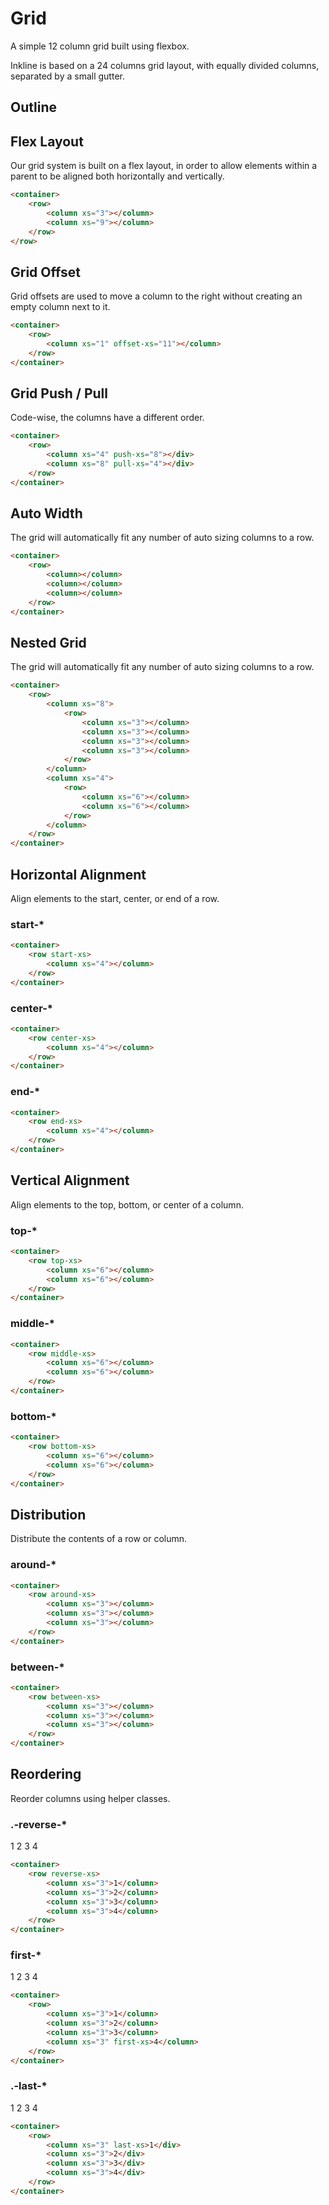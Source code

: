 # Grid
<p class="lead">A simple 12 column grid built using flexbox.</p>

Inkline is based on a 24 columns grid layout, with equally divided columns, separated by a small gutter. 

## Outline


## Flex Layout
Our grid system is built on a flex layout, in order to allow elements within a parent to be aligned both horizontally and vertically.

<row>
    <column xs="12">
        <grid-box></grid-box>
    </column>
</row>
<row>
    <column xs="1">
        <grid-box></grid-box>
    </column>
    <column xs="11">
        <grid-box></grid-box>
    </column>
</row>
<row>
    <column xs="2">
        <grid-box></grid-box>
    </column>
    <column xs="10">
        <grid-box></grid-box>
    </column>
</row>
<row>
    <column xs="3">
        <grid-box></grid-box>
    </column>
    <column xs="9">
        <grid-box></grid-box>
    </column>
</row>
<row>
    <column xs="4">
        <grid-box></grid-box>
    </column>
    <column xs="8">
        <grid-box></grid-box>
    </column>
</row>
<row>
    <column xs="5">
        <grid-box></grid-box>
    </column>
    <column xs="7">
        <grid-box></grid-box>
    </column>
</row>
<row>
    <column xs="6">
        <grid-box></grid-box>
    </column>
    <column xs="6">
        <grid-box></grid-box>
    </column>
</row>
<row>
    <column xs="7">
        <grid-box></grid-box>
    </column>
    <column xs="5">
        <grid-box></grid-box>
    </column>
</row>
<row>
    <column xs="8">
        <grid-box></grid-box>
    </column>
    <column xs="4">
        <grid-box></grid-box>
    </column>
</row>
<row>
    <column xs="9">
        <grid-box></grid-box>
    </column>
    <column xs="3">
        <grid-box></grid-box>
    </column>
</row>
<row>
    <column xs="10">
        <grid-box></grid-box>
    </column>
    <column xs="2">
        <grid-box></grid-box>
    </column>
</row>
<row>
    <column xs="11">
        <grid-box></grid-box>
    </column>
    <column xs="1">
        <grid-box></grid-box>
    </column>
</row>
<row>
    <column xs="12">
        <grid-box></grid-box>
    </column>
</row>

~~~html
<container>
    <row>
        <column xs="3"></column>
        <column xs="9"></column>
    </row>
</row>
~~~


## Grid Offset
Grid offsets are used to move a column to the right without creating an empty column next to it.

<row>
    <column xs="12">
        <grid-box></grid-box>
    </column>
</row>
<row>
    <column xs="11" offset-xs="1">
        <grid-box></grid-box>
    </column>
</row>
<row>
    <column xs="10" offset-xs="2">
        <grid-box></grid-box>
    </column>
</row>
<row>
    <column xs="9" offset-xs="3">
        <grid-box></grid-box>
    </column>
</row>
<row>
    <column xs="8" offset-xs="4">
        <grid-box></grid-box>
    </column>
</row>
<row>
    <column xs="7" offset-xs="5">
        <grid-box></grid-box>
    </column>
</row>
<row>
    <column xs="6" offset-xs="6">
        <grid-box></grid-box>
    </column>
</row>
<row>
    <column xs="5" offset-xs="7">
        <grid-box></grid-box>
    </column>
</row>
<row>
    <column xs="4" offset-xs="8">
        <grid-box></grid-box>
    </column>
</row>
<row>
    <column xs="3" offset-xs="9">
        <grid-box></grid-box>
    </column>
</row>
<row>
    <column xs="2" offset-xs="10">
        <grid-box></grid-box>
    </column>
</row>
<row>
    <column xs="1" offset-xs="11">
        <grid-box></grid-box>
    </column>
</row>

~~~html
<container>
    <row>
        <column xs="1" offset-xs="11"></column>
    </row>
</container>
~~~


## Grid Push / Pull
Code-wise, the columns have a different order.

<row>
    <column xs="12"></column>
</row>
<row>
    <column xs="1" push-xs="11">
        <grid-box></grid-box>
    </column>
    <column xs="11" pull-xs="1">
        <grid-box></grid-box>
    </column>
</row>
<row>
    <column xs="2" push-xs="10">
        <grid-box></grid-box>
    </column>
    <column xs="10" pull-xs="2">
        <grid-box></grid-box>
    </column>
</row>
<row>
    <column xs="3" push-xs="9">
        <grid-box></grid-box>
    </column>
    <column xs="9" pull-xs="3">
        <grid-box></grid-box>
    </column>
</row>
<row>
    <column xs="4" push-xs="8">
        <grid-box></grid-box>
    </column>
    <column xs="8" pull-xs="4">
        <grid-box></grid-box>
    </column>
</row>
<row>
    <column xs="5" push-xs="7">
        <grid-box></grid-box>
    </column>
    <column xs="7" pull-xs="5">
        <grid-box></grid-box>
    </column>
</row>
<row>
    <column xs="6" push-xs="6">
        <grid-box></grid-box>
    </column>
    <column xs="6" pull-xs="6">
        <grid-box></grid-box>
    </column>
</row>
<row>
    <column xs="7" push-xs="5">
        <grid-box></grid-box>
    </column>
    <column xs="5" pull-xs="7">
        <grid-box></grid-box>
    </column>
</row>
<row>
    <column xs="8" push-xs="4">
        <grid-box></grid-box>
    </column>
    <column xs="4" pull-xs="8">
        <grid-box></grid-box>
    </column>
</row>
<row>
    <column xs="9" push-xs="3">
        <grid-box></grid-box>
    </column>
    <column xs="3" pull-xs="9">
        <grid-box></grid-box>
    </column>
</row>
<row>
    <column xs="10" push-xs="2">
        <grid-box></grid-box>
    </column>
    <column xs="2" pull-xs="10">
        <grid-box></grid-box>
    </column>
</row>
<row>
    <column xs="11" push-xs="1">
        <grid-box></grid-box>
    </column>
    <column xs="1" pull-xs="11">
        <grid-box></grid-box>
    </column>
</row>
<row>
    <column xs="12">
        <grid-box></grid-box>
    </column>
</row>

~~~html
<container>
    <row>
        <column xs="4" push-xs="8"></div>
        <column xs="8" pull-xs="4"></div>
    </row>
</container>
~~~


## Auto Width
The grid will automatically fit any number of auto sizing columns to a row.

<row>
    <column>
        <grid-box></grid-box>
    </column>
</row>
<row>
    <column>
        <grid-box></grid-box>
    </column>
    <column>
        <grid-box></grid-box>
    </column>
</row>
<row>
    <column>
        <grid-box></grid-box>
    </column>
    <column>
        <grid-box></grid-box>
    </column>
    <column>
        <grid-box></grid-box>
    </column>
</row>
<row>
    <column>
        <grid-box></grid-box>
    </column>
    <column>
        <grid-box></grid-box>
    </column>
    <column>
        <grid-box></grid-box>
    </column>
    <column>
        <grid-box></grid-box>
    </column>
</row>
<row>
    <column>
        <grid-box></grid-box>
    </column>
    <column>
        <grid-box></grid-box>
    </column>
    <column>
        <grid-box></grid-box>
    </column>
    <column>
        <grid-box></grid-box>
    </column>
    <column>
        <grid-box></grid-box>
    </column>
</row>
<row>
    <column>
        <grid-box></grid-box>
    </column>
    <column>
        <grid-box></grid-box>
    </column>
    <column>
        <grid-box></grid-box>
    </column>
    <column>
        <grid-box></grid-box>
    </column>
    <column>
        <grid-box></grid-box>
    </column>
    <column>
        <grid-box></grid-box>
    </column>
</row>

~~~html
<container>
    <row>
        <column></column>
        <column></column>
        <column></column>
    </row>
</container>
~~~


## Nested Grid
The grid will automatically fit any number of auto sizing columns to a row.

<row>
    <column xs="8">
        <grid-box>
            <row>
                <column xs="3">
                    <grid-box></grid-box>
                </column>
                <column xs="3">
                    <grid-box></grid-box>
                </column>
                <column xs="3">
                    <grid-box></grid-box>
                </column>
                <column xs="3">
                    <grid-box></grid-box>
                </column>
            </row>
        </grid-box>
    </column>
    <column xs="4">
        <grid-box>
            <row>
                <column xs="6">
                    <grid-box></grid-box>
                </column>
                <column xs="6">
                    <grid-box></grid-box>
                </column>
            </row>
        </grid-box>
    </column>
</row>

~~~html
<container>
    <row>
        <column xs="8">
            <row>
                <column xs="3"></column>
                <column xs="3"></column>
                <column xs="3"></column>
                <column xs="3"></column>
            </row>
        </column>
        <column xs="4">
            <row>
                <column xs="6"></column>
                <column xs="6"></column>
            </row>
        </column>
    </row>
</container>
~~~


## Horizontal Alignment
Align elements to the start, center, or end of a row.

### start-*

<row start-xs>
    <column xs="4">
        <grid-box></grid-box>
    </column>
</row>

~~~html
<container>
    <row start-xs>
        <column xs="4"></column>
    </row>
</container>
~~~

### center-*

<row center-xs>
    <column xs="4">
        <grid-box></grid-box>
    </column>
</row>

~~~html
<container>
    <row center-xs>
        <column xs="4"></column>
    </row>
</container>
~~~

### end-*

<row end-xs>
    <column xs="4">
        <grid-box></grid-box>
    </column>
</row>

~~~html
<container>
    <row end-xs>
        <column xs="4"></column>
    </row>
</container>
~~~


## Vertical Alignment
Align elements to the top, bottom, or center of a column.

### top-*

<row top-xs>
    <column xs="6">
        <grid-box tall></grid-box>
    </column>
    <column xs="6">
        <grid-box></grid-box>
    </column>
</row>

~~~html
<container>
    <row top-xs>
        <column xs="6"></column>
        <column xs="6"></column>
    </row>
</container>
~~~

### middle-*

<row middle-xs>
    <column xs="6">
        <grid-box tall></grid-box>
    </column>
    <column xs="6">
        <grid-box></grid-box>
    </column>
</row>

~~~html
<container>
    <row middle-xs>
        <column xs="6"></column>
        <column xs="6"></column>
    </row>
</container>
~~~

### bottom-*

<row bottom-xs>
    <column xs="6">
        <grid-box tall></grid-box>
    </column>
    <column xs="6">
        <grid-box></grid-box>
    </column>
</row>

~~~html
<container>
    <row bottom-xs>
        <column xs="6"></column>
        <column xs="6"></column>
    </row>
</container>
~~~


## Distribution
Distribute the contents of a row or column.

### around-*

<row around-xs>
    <column xs="3">
        <grid-box></grid-box>
    </column>
    <column xs="3">
        <grid-box></grid-box>
    </column>
    <column xs="3">
        <grid-box></grid-box>
    </column>
</row>

~~~html
<container>
    <row around-xs>
        <column xs="3"></column>
        <column xs="3"></column>
        <column xs="3"></column>
    </row>
</container>
~~~

### between-*

<row between-xs>
    <column xs="3">
        <grid-box></grid-box>
    </column>
    <column xs="3">
        <grid-box></grid-box>
    </column>
    <column xs="3">
        <grid-box></grid-box>
    </column>
</row>

~~~html
<container>
    <row between-xs>
        <column xs="3"></column>
        <column xs="3"></column>
        <column xs="3"></column>
    </row>
</container>
~~~


## Reordering
Reorder columns using helper classes.

### .-reverse-*

<row reverse-xs>
    <column xs="3">
        <grid-box>1</grid-box>
    </column>
    <column xs="3">
        <grid-box>2</grid-box>
    </column>
    <column xs="3">
        <grid-box>3</grid-box>
    </column>
    <column xs="3">
        <grid-box>4</grid-box>
    </column>
</row>

~~~html
<container>
    <row reverse-xs>
        <column xs="3">1</column>
        <column xs="3">2</column>
        <column xs="3">3</column>
        <column xs="3">4</column>
    </row>
</container>
~~~

### first-*

<row>
    <column xs="3">
        <grid-box>1</grid-box>
    </column>
    <column xs="3">
        <grid-box>2</grid-box>
    </column>
    <column xs="3">
        <grid-box>3</grid-box>
    </column>
    <column xs="3" first-xs>
        <grid-box>4</grid-box>
    </column>
</row>

~~~html
<container>
    <row>
        <column xs="3">1</column>
        <column xs="3">2</column>
        <column xs="3">3</column>
        <column xs="3" first-xs>4</column>
    </row>
</container>
~~~

### .-last-*

<row>
    <column xs="3" last-xs>
        <grid-box>1</grid-box>
    </column>
    <column xs="3">
        <grid-box>2</grid-box>
    </column>
    <column xs="3">
        <grid-box>3</grid-box>
    </column>
    <column xs="3">
        <grid-box>4</grid-box>
    </column>
</row>

~~~html
<container>
    <row>
        <column xs="3" last-xs>1</div>
        <column xs="3">2</div>
        <column xs="3">3</div>
        <column xs="3">4</div>
    </row>
</container>
~~~
